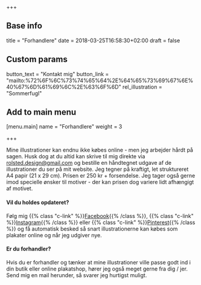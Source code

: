 +++

## Base info
title = "Forhandlere"
date = 2018-03-25T16:58:30+02:00
draft = false

## Custom params
button_text = "Kontakt mig"
button_link = "mailto:%72%6F%6C%73%74%65%64%2E%64%65%73%69%67%6E%40%67%6D%61%69%6C%2E%63%6F%6D"
rel_illustration = "Sommerfugl"

## Add to main menu
[menu.main]
name = "Forhandlere"
weight = 3

+++

Mine illustrationer kan endnu ikke købes online - men jeg arbejder hårdt på sagen. Husk dog at du altid kan skrive til mig direkte via <a href="mailto:%72%6F%6C%73%74%65%64%2E%64%65%73%69%67%6E%40%67%6D%61%69%6C%2E%63%6F%6D">rolsted.design@gmail.com</a> og bestille en håndtegnet udgave af de illustrationer du ser på mit website. Jeg tegner på kraftigt, let struktureret A4 papir (21 x 29 cm). Prisen er 250 kr + forsendelse. Jeg tager også gerne imod specielle ønsker til motiver - der kan prisen dog variere lidt afhængigt af motivet.

#### Vil du holdes opdateret?
Følg mig {{% class "c-link" %}}[Facebook](http://www.facebook.com/rolsteddesign){{% /class %}}, {{% class "c-link" %}}[Instagram](ttp://www.instagram.com/rolsteddesign){{% /class %}} eller {{% class "c-link" %}}[Pinterest](http://www.pinterest.com/rolsteddesign){{% /class %}} og få automatisk besked så snart illustrationerne kan købes som plakater online og når jeg udgiver nye.

#### Er du forhandler?
Hvis du er forhandler og tænker at mine illustrationer ville passe godt ind i din butik eller online plakatshop, hører jeg også meget gerne fra dig / jer.  Send mig en mail herunder, så svarer jeg hurtigst muligt.

